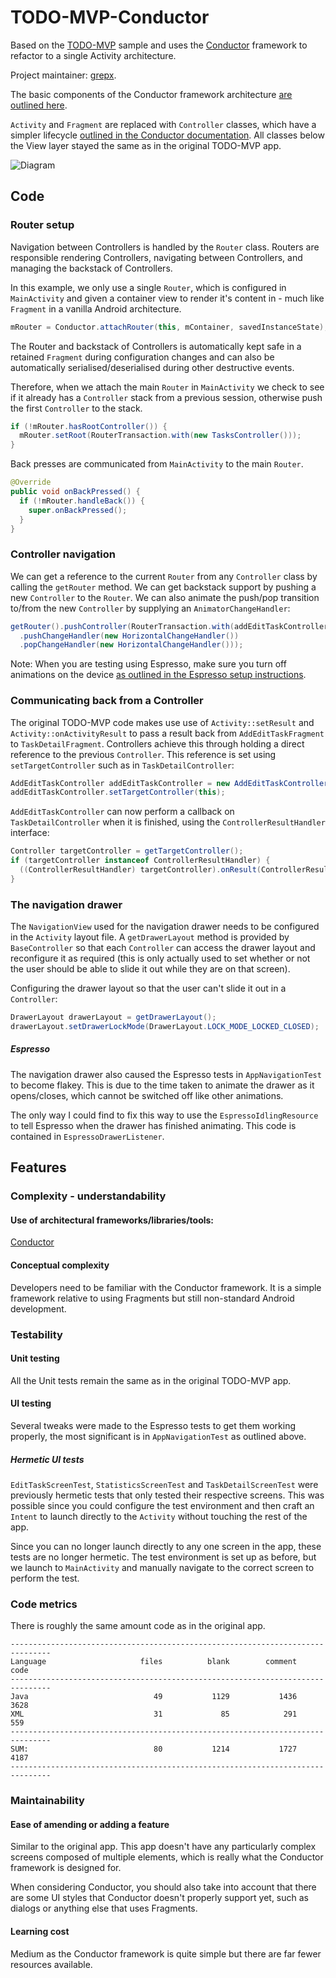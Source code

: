 # TODO-MVP-Conductor

Based on the [TODO-MVP](https://github.com/googlesamples/android-architecture/tree/todo-mvp/todoapp) sample and uses the [Conductor](https://github.com/bluelinelabs/Conductor) framework to refactor to a single Activity architecture.

Project maintainer: [grepx](https://github.com/grepx).

The basic components of the Conductor framework architecture [are outlined here](https://github.com/bluelinelabs/Conductor#components-to-know).

`Activity` and `Fragment` are replaced with `Controller` classes, which have a simpler lifecycle [outlined in the Conductor documentation](https://github.com/bluelinelabs/Conductor#controller-lifecycle). All classes below the View layer stayed the same as in the original TODO-MVP app.

<img src="https://raw.githubusercontent.com/wiki/gregpearce/android-architecture/images/mvp.png" alt="Diagram"/>

## Code

### Router setup

Navigation between Controllers is handled by the `Router` class. Routers are responsible rendering Controllers, navigating between Controllers, and managing the backstack of Controllers.

In this example, we only use a single `Router`, which is configured in `MainActivity` and given a container view to render it's content in - much like `Fragment` in a vanilla Android architecture.

```java
mRouter = Conductor.attachRouter(this, mContainer, savedInstanceState);
```

The Router and backstack of Controllers is automatically kept safe in a retained `Fragment` during configuration changes and can also be automatically serialised/deserialised during other destructive events.

Therefore, when we attach the main `Router` in `MainActivity` we check to see if it already has a `Controller` stack from a previous session, otherwise push the first `Controller` to the stack.

```java
if (!mRouter.hasRootController()) {
  mRouter.setRoot(RouterTransaction.with(new TasksController()));
}
```

Back presses are communicated from `MainActivity` to the main `Router`.

```java
@Override
public void onBackPressed() {
  if (!mRouter.handleBack()) {
    super.onBackPressed();
  }
}
```

### Controller navigation

We can get a reference to the current `Router` from any `Controller` class by calling the `getRouter` method. We can get backstack support by pushing a new `Controller` to the `Router`. We can also animate the push/pop transition to/from the new `Controller` by supplying an `AnimatorChangeHandler`:

```java
getRouter().pushController(RouterTransaction.with(addEditTaskController)
  .pushChangeHandler(new HorizontalChangeHandler())
  .popChangeHandler(new HorizontalChangeHandler()));
```

Note: When you are testing using Espresso, make sure you turn off animations on the device [as outlined in the Espresso setup instructions](https://google.github.io/android-testing-support-library/docs/espresso/setup/index.html#setup-your-test-environment).

### Communicating back from a Controller

The original TODO-MVP code makes use use of `Activity::setResult` and `Activity::onActivityResult` to pass a result back from `AddEditTaskFragment` to `TaskDetailFragment`. Controllers achieve this through holding a direct reference to the previous `Controller`. This reference is set using `setTargetController` such as in `TaskDetailController`:

```java
AddEditTaskController addEditTaskController = new AddEditTaskController(taskId);
addEditTaskController.setTargetController(this);
```

`AddEditTaskController` can now perform a callback on `TaskDetailController` when it is finished, using the `ControllerResultHandler` interface:

```java
Controller targetController = getTargetController();
if (targetController instanceof ControllerResultHandler) {
  ((ControllerResultHandler) targetController).onResult(ControllerResult.OK);
}
```

### The navigation drawer

The `NavigationView` used for the navigation drawer needs to be configured in the `Activity` layout file. A `getDrawerLayout` method is provided by `BaseController` so that each `Controller` can access the drawer layout and reconfigure it as required (this is only actually used to set whether or not the user should be able to slide it out while they are on that screen).

Configuring the drawer layout so that the user can't slide it out in a `Controller`:

```java
DrawerLayout drawerLayout = getDrawerLayout();
drawerLayout.setDrawerLockMode(DrawerLayout.LOCK_MODE_LOCKED_CLOSED);
```

##### Espresso

The navigation drawer also caused the Espresso tests in `AppNavigationTest` to become flakey. This is due to the time taken to animate the drawer as it opens/closes, which cannot be switched off like other animations.

The only way I could find to fix this way to use the `EspressoIdlingResource` to tell Espresso when the drawer has finished animating. This code is contained in `EspressoDrawerListener`.

## Features

### Complexity - understandability

#### Use of architectural frameworks/libraries/tools:

[Conductor](https://github.com/bluelinelabs/Conductor)

#### Conceptual complexity

Developers need to be familiar with the Conductor framework. It is a simple framework relative to using Fragments but still non-standard Android development.

### Testability

#### Unit testing

All the Unit tests remain the same as in the original TODO-MVP app.

#### UI testing

Several tweaks were made to the Espresso tests to get them working properly, the most significant is in `AppNavigationTest` as outlined above.

##### Hermetic UI tests

`EditTaskScreenTest`, `StatisticsScreenTest` and `TaskDetailScreenTest` were previously hermetic tests that only tested their respective screens. This was possible since you could configure the test environment and then craft an `Intent` to launch directly to the `Activity` without touching the rest of the app.

Since you can no longer launch directly to any one screen in the app, these tests are no longer hermetic. The test environment is set up as before, but we launch to `MainActivity` and manually navigate to the correct screen to perform the test.

### Code metrics

There is roughly the same amount code as in the original app.

```
-------------------------------------------------------------------------------
Language                     files          blank        comment           code
-------------------------------------------------------------------------------
Java                            49           1129           1436           3628
XML                             31             85            291            559
-------------------------------------------------------------------------------
SUM:                            80           1214           1727           4187
-------------------------------------------------------------------------------
```
### Maintainability

#### Ease of amending or adding a feature

Similar to the original app. This app doesn't have any particularly complex screens composed of multiple elements, which is really what the Conductor framework is designed for. 

When considering Conductor, you should also take into account that there are some UI styles that Conductor doesn't properly support yet, such as dialogs or anything else that uses Fragments.

#### Learning cost

Medium as the Conductor framework is quite simple but there are far fewer resources available.
